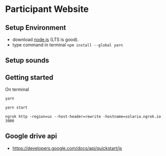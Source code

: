 # Participant Website 


## Setup Environment

- download [node.js](https://nodejs.org/en/) (LTS is good).
- type command in terminal `npm install --global yarn` 

## Setup sounds 


## Getting started 

On terminal
```bash 
yarn 

yarn start
```

```
ngrok http -region=us --host-header=rewrite -hostname=solaria.ngrok.io 3000

```


## Google drive api 

- https://developers.google.com/docs/api/quickstart/js